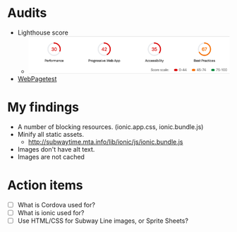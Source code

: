 # Audits
* Lighthouse score
    * ![Lighthouse score](./lighthouse.png)
* [WebPagetest](https://www.webpagetest.org/result/181021_38_df6a0e4b7f55667a405b0c1329d05807/)

# My findings
* A number of blocking resources. (ionic.app.css, ionic.bundle.js)
* Minify all static assets. 
    * http://subwaytime.mta.info/lib/ionic/js/ionic.bundle.js
* Images don't have alt text.
* Images are not cached

# Action items
- [ ] What is Cordova used for?
- [ ] What is ionic used for?
- [ ] Use HTML/CSS for Subway Line images, or Sprite Sheets?